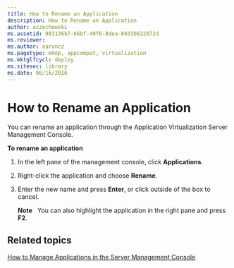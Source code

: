 ```yaml
---
title: How to Rename an Application
description: How to Rename an Application
author: aczechowski
ms.assetid: 983136b7-66bf-49f6-8dea-8933b622072d
ms.reviewer:
ms.author: aaroncz
ms.pagetype: mdop, appcompat, virtualization
ms.mktglfcycl: deploy
ms.sitesec: library
ms.date: 06/16/2016
---
```



# How to Rename an Application


You can rename an application through the Application Virtualization Server Management Console.

**To rename an application**

1.  In the left pane of the management console, click **Applications**.

2.  Right-click the application and choose **Rename**.

3.  Enter the new name and press **Enter**, or click outside of the box to cancel.

    **Note**  
    You can also highlight the application in the right pane and press **F2**.



## Related topics


[How to Manage Applications in the Server Management Console](how-to-manage-applications-in-the-server-management-console.md)









